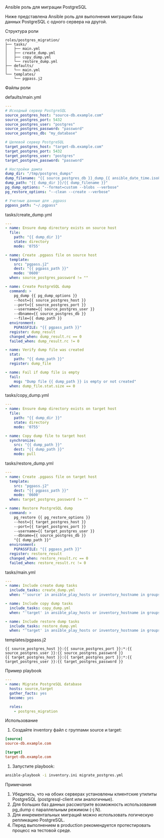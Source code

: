 Ansible роль для миграции PostgreSQL

Ниже представлена Ansible роль для выполнения миграции базы данных PostgreSQL с одного сервера на другой.

Структура роли

```
roles/postgres_migration/
├── tasks/
│   ├── main.yml
│   ├── create_dump.yml
│   ├── copy_dump.yml
│   └── restore_dump.yml
├── defaults/
│   └── main.yml
└── templates/
    └── pgpass.j2
```

Файлы роли

defaults/main.yml

```yaml
---
# Исходный сервер PostgreSQL
source_postgres_host: "source-db.example.com"
source_postgres_port: 5432
source_postgres_user: "postgres"
source_postgres_password: "password"
source_postgres_db: "my_database"

# Целевой сервер PostgreSQL
target_postgres_host: "target-db.example.com"
target_postgres_port: 5432
target_postgres_user: "postgres"
target_postgres_password: "password"

# Настройки дампа
dump_dir: "/tmp/postgres_dumps"
dump_filename: "{{ source_postgres_db }}_dump_{{ ansible_date_time.iso8601 }}.sql"
dump_path: "{{ dump_dir }}/{{ dump_filename }}"
pg_dump_options: "--format=custom --blobs --verbose"
pg_restore_options: "--clean --create --verbose"

# Учетные данные для .pgpass
pgpass_path: "~/.pgpass"
```

tasks/create_dump.yml

```yaml
---
- name: Ensure dump directory exists on source host
  file:
    path: "{{ dump_dir }}"
    state: directory
    mode: '0755'

- name: Create .pgpass file on source host
  template:
    src: "pgpass.j2"
    dest: "{{ pgpass_path }}"
    mode: '0600'
  when: source_postgres_password != ""

- name: Create PostgreSQL dump
  command: >
    pg_dump {{ pg_dump_options }}
    --host={{ source_postgres_host }}
    --port={{ source_postgres_port }}
    --username={{ source_postgres_user }}
    --dbname={{ source_postgres_db }}
    --file={{ dump_path }}
  environment:
    PGPASSFILE: "{{ pgpass_path }}"
  register: dump_result
  changed_when: dump_result.rc == 0
  failed_when: dump_result.rc != 0

- name: Verify dump file was created
  stat:
    path: "{{ dump_path }}"
  register: dump_file

- name: Fail if dump file is empty
  fail:
    msg: "Dump file {{ dump_path }} is empty or not created"
  when: dump_file.stat.size == 0
```

tasks/copy_dump.yml

```yaml
---
- name: Ensure dump directory exists on target host
  file:
    path: "{{ dump_dir }}"
    state: directory
    mode: '0755'

- name: Copy dump file to target host
  synchronize:
    src: "{{ dump_path }}"
    dest: "{{ dump_path }}"
    mode: pull
```

tasks/restore_dump.yml

```yaml
---
- name: Create .pgpass file on target host
  template:
    src: "pgpass.j2"
    dest: "{{ pgpass_path }}"
    mode: '0600'
  when: target_postgres_password != ""

- name: Restore PostgreSQL dump
  command: >
    pg_restore {{ pg_restore_options }}
    --host={{ target_postgres_host }}
    --port={{ target_postgres_port }}
    --username={{ target_postgres_user }}
    --dbname={{ source_postgres_db }}
    "{{ dump_path }}"
  environment:
    PGPASSFILE: "{{ pgpass_path }}"
  register: restore_result
  changed_when: restore_result.rc == 0
  failed_when: restore_result.rc != 0
```

tasks/main.yml

```yaml
---
- name: Include create dump tasks
  include_tasks: create_dump.yml
  when: "'source' in ansible_play_hosts or inventory_hostname in groups['source']"

- name: Include copy dump tasks
  include_tasks: copy_dump.yml
  when: "'target' in ansible_play_hosts or inventory_hostname in groups['target']"

- name: Include restore dump tasks
  include_tasks: restore_dump.yml
  when: "'target' in ansible_play_hosts or inventory_hostname in groups['target']"
```

templates/pgpass.j2

```
{{ source_postgres_host }}:{{ source_postgres_port }}:*:{{ source_postgres_user }}:{{ source_postgres_password }}
{{ target_postgres_host }}:{{ target_postgres_port }}:*:{{ target_postgres_user }}:{{ target_postgres_password }}
```

Пример playbook

```yaml
---
- name: Migrate PostgreSQL database
  hosts: source,target
  gather_facts: yes
  become: yes

  roles:
    - postgres_migration
```

Использование

1. Создайте inventory файл с группами source и target:

```ini
[source]
source-db.example.com

[target]
target-db.example.com
```

1. Запустите playbook:

```bash
ansible-playbook -i inventory.ini migrate_postgres.yml
```

Примечания

1. Убедитесь, что на обоих серверах установлены клиентские утилиты PostgreSQL (postgresql-client или аналогичные).
2. Для больших баз данных рассмотрите возможность использования pg_dump с параллельным режимом (-j N).
3. Для инкрементальных миграций можно использовать логическую репликацию PostgreSQL.
4. Перед выполнением в production рекомендуется протестировать процесс на тестовой среде.